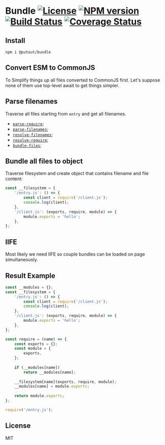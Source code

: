 # Bundle [![License][LicenseIMGURL]][LicenseURL] [![NPM version][NPMIMGURL]][NPMURL] [![Build Status][BuildStatusIMGURL]][BuildStatusURL] [![Coverage Status][CoverageIMGURL]][CoverageURL]

[NPMURL]: https://npmjs.org/package/@putout/bundler "npm"
[NPMIMGURL]: https://img.shields.io/npm/v/@putout/bundler.svg?style=flat&longCache=true
[BuildStatusURL]: https://github.com/putoutjs/printer/actions/workflows/nodejs.yml "Build Status"
[BuildStatusIMGURL]: https://github.com/putoutjs/printer/actions/workflows/nodejs.yml/badge.svg
[LicenseURL]: https://tldrlegal.com/license/mit-license "MIT License"
[LicenseIMGURL]: https://img.shields.io/badge/license-MIT-317BF9.svg?style=flat
[CoverageURL]: https://coveralls.io/github/putoutjs/printer?branch=master
[CoverageIMGURL]: https://coveralls.io/repos/putoutjs/printer/badge.svg?branch=master&service=github

## Install

```
npm i @putout/bundle
```

## Convert ESM to CommonJS

To Simplify things up all files converted to CommonJS first.
Let's suppose none of them use top-level await to get things simpler.

## Parse filenames

Traverse all files starting from `entry` and get all filenames.

- [`parse-require`](https://putout.cloudcmd.io/#/gist/d973366be6b07ab705b5c9d793369904/ca8b6b15fa953d95f57b42e07136c65791f38ca1);
- [`parse-filenames`](https://putout.cloudcmd.io/#/gist/d973366be6b07ab705b5c9d793369904/3067150ad161029e75b95e9bfff290e03953ef41);
- [`resolve-filenames`](https://putout.cloudcmd.io/#/gist/8ca1ac9b5fb4d1a47d185836c3f0b393/edf99b8064fe0faf4545aa0cc66138a7fa34c557);
- [`resolve-require`](https://putout.cloudcmd.io/#/gist/833539f66cb238fcc3b6ca6cee61ef9e/79a068c96b686bb0eacdf3f570d532981499b114);
- [`bundle-files`](https://putout.cloudcmd.io/#/gist/7dd3bffa8e88f7542c84065f622b63d7/3b1e68e0babc3a72af947076ed9801c0034a096e);

## Bundle all files to object

Traverse filesystem and create object that contains filename and file content:

```js
const __filesystem = {
    '/entry.js': () => {
        const client = require('/client.js');
        console.log(client);
    },
    '/client.js': (exports, require, module) => {
        module.exports = 'hello';
    },
};
```

## IIFE

Most likely we need IIFE so couple bundles can be loaded on page simultaneously.

## Result Example

```js
const __modules = {};
const __filesystem = {
    '/entry.js': () => {
        const client = require('/client.js');
        console.log(client);
    },
    '/client.js': (exports, require, module) => {
        module.exports = 'hello';
    },
};

const require = (name) => {
    const exports = {};
    const module = {
        exports,
    };
    
    if (__modules[name])
        return __modules[name];
    
    __filesystem[name](exports, require, module);
    __modules[name] = module.exports;
    
    return module.exports;
};

require('/entry.js');
```

## License

MIT
